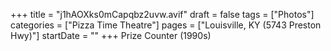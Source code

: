+++
title = "j1hAOXks0mCapqbz2uvw.avif"
draft = false
tags = ["Photos"]
categories = ["Pizza Time Theatre"]
pages = ["Louisville, KY (5743 Preston Hwy)"]
startDate = ""
+++
Prize Counter (1990s)
